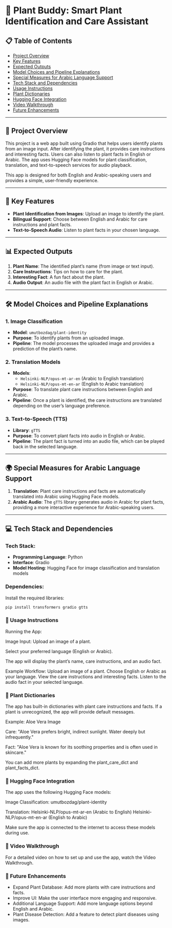 # 🌱 Plant Buddy: Smart Plant Identification and Care Assistant

## 📋 Table of Contents
- [Project Overview](#-project-overview)
- [Key Features](#-key-features)
- [Expected Outputs](#-expected-outputs)
- [Model Choices and Pipeline Explanations](#-model-choices-and-pipeline-explanations)
- [Special Measures for Arabic Language Support](#-special-measures-for-arabic-language-support)
- [Tech Stack and Dependencies](#-tech-stack-and-dependencies)
- [Usage Instructions](#-usage-instructions)
- [Plant Dictionaries](#-plant-dictionaries)
- [Hugging Face Integration](#-hugging-face-integration)
- [Video Walkthrough](#-video-walkthrough)
- [Future Enhancements](#-future-enhancements)

---

## 🚀 Project Overview

This project is a web app built using Gradio that helps users identify plants from an image input. After identifying the plant, it provides care instructions and interesting facts. Users can also listen to plant facts in English or Arabic. The app uses Hugging Face models for plant classification, translation, and text-to-speech services for audio playback.

This app is designed for both English and Arabic-speaking users and provides a simple, user-friendly experience.

---

## 🌟 Key Features

- **Plant Identification from Images**: Upload an image to identify the plant.
- **Bilingual Support**: Choose between English and Arabic for care instructions and plant facts.
- **Text-to-Speech Audio**: Listen to plant facts in your chosen language.

---

## 📊 Expected Outputs

1. **Plant Name**: The identified plant’s name (from image or text input).
2. **Care Instructions**: Tips on how to care for the plant.
3. **Interesting Fact**: A fun fact about the plant.
4. **Audio Output**: An audio file with the plant fact in English or Arabic.

---

## 🛠 Model Choices and Pipeline Explanations

### 1. Image Classification
- **Model**: `umutbozdag/plant-identity`
- **Purpose**: To identify plants from an uploaded image.
- **Pipeline**: The model processes the uploaded image and provides a prediction of the plant’s name.

### 2. Translation Models
- **Models**:
  - `Helsinki-NLP/opus-mt-ar-en` (Arabic to English translation)
  - `Helsinki-NLP/opus-mt-en-ar` (English to Arabic translation)
- **Purpose**: To translate plant care instructions between English and Arabic.
- **Pipeline**: Once a plant is identified, the care instructions are translated depending on the user’s language preference.

### 3. Text-to-Speech (TTS)
- **Library**: `gTTS`
- **Purpose**: To convert plant facts into audio in English or Arabic.
- **Pipeline**: The plant fact is turned into an audio file, which can be played back in the selected language.

---

## 🌍 Special Measures for Arabic Language Support

1. **Translation**: Plant care instructions and facts are automatically translated into Arabic using Hugging Face models.
2. **Arabic Audio**: The `gTTS` library generates audio in Arabic for plant facts, providing a more interactive experience for Arabic-speaking users.

---

## 💻 Tech Stack and Dependencies

### Tech Stack:
- **Programming Language**: Python
- **Interface**: Gradio
- **Model Hosting**: Hugging Face for image classification and translation models

### Dependencies:
Install the required libraries:
```bash
pip install transformers gradio gtts
```
### 📖 Usage Instructions
Running the App:

Image Input:
Upload an image of a plant.

Select your preferred language (English or Arabic).

The app will display the plant’s name, care instructions, and an audio fact.

Example Workflow:
Upload an image of a plant.
Choose English or Arabic as your language.
View the care instructions and interesting facts.
Listen to the audio fact in your selected language.

### 🌿 Plant Dictionaries
The app has built-in dictionaries with plant care instructions and facts. If a plant is unrecognized, the app will provide default messages.

Example: Aloe Vera Image

Care: "Aloe Vera prefers bright, indirect sunlight. Water deeply but infrequently."

Fact: "Aloe Vera is known for its soothing properties and is often used in skincare."

You can add more plants by expanding the plant_care_dict and plant_facts_dict.

### 🤖 Hugging Face Integration
The app uses the following Hugging Face models:

Image Classification: umutbozdag/plant-identity

Translation:
Helsinki-NLP/opus-mt-ar-en (Arabic to English)
Helsinki-NLP/opus-mt-en-ar (English to Arabic)

Make sure the app is connected to the internet to access these models during use.

### 🎥 Video Walkthrough
For a detailed video on how to set up and use the app, watch the Video Walkthrough. 

### 🚧 Future Enhancements
- Expand Plant Database: Add more plants with care instructions and facts.
- Improve UI: Make the user interface more engaging and responsive.
- Additional Language Support: Add more language options beyond English and Arabic.
- Plant Disease Detection: Add a feature to detect plant diseases using images.
